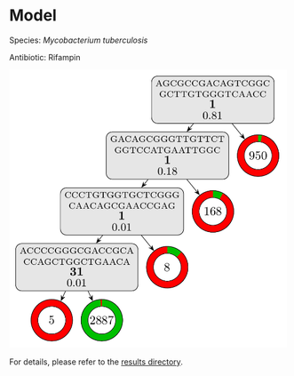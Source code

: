 
# Model

Species: *Mycobacterium tuberculosis*

Antibiotic: Rifampin

<img src="./model.png" width=500 height=500 />

For details, please refer to the [results directory](../../../../../results/cart_b/mycobacterium%20tuberculosis/rifampin/repeat_0/).

